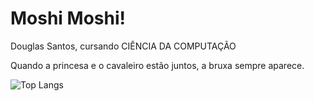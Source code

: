 # Moshi Moshi!

Douglas Santos, cursando CIÊNCIA DA COMPUTAÇÃO

Quando a princesa e o cavaleiro estão juntos, a bruxa sempre aparece.

![Top Langs](https://github-readme-stats.vercel.app/api/top-langs/?username=DouglaSantos777&layout=compact)

